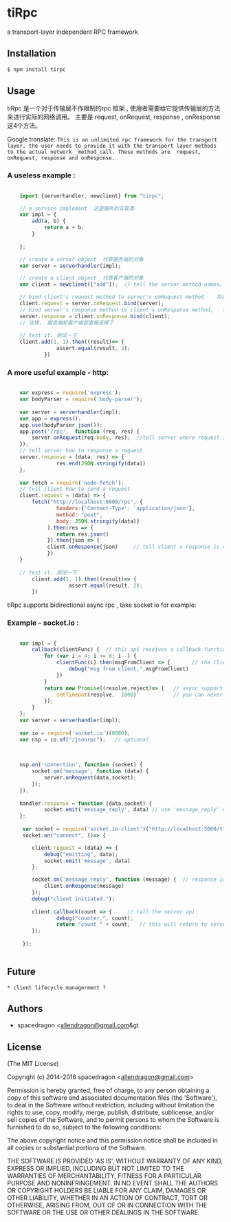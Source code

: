 # tiRpc
a transport-layer independent  RPC framework

## Installation

```bash
$ npm install tirpc
```

## Usage

   
  tiRpc 是一个对于传输层不作限制的rpc 框架 , 使用者需要给它提供传输层的方法来进行实际的网络调用。 主要是 request, onRequest, response , onResponse 这4个方法。
  
  Google translate:
  `
  This is an unlimited rpc framework for the transport layer, the user needs to provide it with the transport layer methods to the actual network _method_call.
  These methods are  request, onRequest, response and onResponse.
  ` 
    
### A useless example :

```js

    import {serverhandler, newclient} from "tirpc";

    // a service implement  这是服务的实现类 
    var impl = {
        add(a, b) {
            return a + b;
        }
        
    };

    // create a server object  代表服务端的对象 
    var server = serverhandler(impl);

    // create a client object  代表客户端的对象
    var client = newclient(["add"]);  // tell the server method names;  客户端需要注册来自服务端的方法名称

    // bind client's request method to server's onRequest method    将客户端的request方法绑定到服务端的 onRequest 方法 
    client.request = server.onRequest.bind(server);
    // bind server's response method to client's onResponse method,   将服务端的response 方法绑定到客户端的 onResponse 方法
    server.response = client.onResponse.bind(client);
    // 这样， 服务端和客户端就直接连接了
    
    // test it. 测试一下
    client.add(1, 1).then((result)=> {
                assert.equal(result, 2);
            })
```

### A more useful example - http:

```js

    var express = require('express');
    var bodyParser = require('body-parser');
        
    var server = serverhandler(impl);
    var app = express();
    app.use(bodyParser.json());
    app.post('/rpc',  function (req, res) {  
        server.onRequest(req.body, res);  //tell server where request is comming
    });
    // tell server how to response a request
    server.response = (data, res) => {
                res.end(JSON.stringify(data))
    };
    
    var fetch = require('node-fetch');
    // tell client how to send a request
    client.request = (data) => {
        fetch("http://localhost:8000/rpc", {
                headers:{'Content-Type': 'application/json'},
                method: "post",
                body: JSON.stringify(data)}
             ).then(res => {
                return res.json()
             }).then(json => {
             client.onResponse(json)     // tell client a response is comming. 
             })
    }
    
    // test it. 测试一下
        client.add(1, 1).then((result)=> {
                    assert.equal(result, 2);
        })

```


tiRpc supports bidirectional async rpc ,  take socket io for example:

### Example - socket.io :
```js

    var impl = {
        callback(clientFunc) {  // this api receives a callback function
            for (var i = 4; i >= 0; i--) {
                clientFunc(i).then(msgFromClient => {       // the client callback function can be called repeatedly , until this api returns.
                    debug("msg from client,",msgFromClient)   
                })
            }
            return new Promise((resolve,reject)=> {   // async support by Promise   
                setTimeout(resolve,  1000)            // you can never call resolve() 
            });
        }
    };
    var server = serverhandler(impl);
    
    var io = require('socket.io')(8080);
    var nsp = io.of("/jsonrpc");   // optional
    

    
    nsp.on('connection', function (socket) {
        socket.on('message', function (data) {
            server.onRequest(data,socket);
        });
    });
    
    handler.response = function (data,socket) {
            socket.emit('message_reply', data) // use 'message_reply' event for response
    };
    
     var socket = require('socket.io-client')("http://localhost:5000/tirpc");
     socket.on("connect", ()=> {

        client.request = (data) => {
            debug("emitting", data);
            socket.emit('message', data)
        };

        socket.on('message_reply', function (message) {  // response is coming.
            client.onResponse(message)
        });
        debug("client initiated.");
        
        client.callback(count => {     // call the server api.
                debug("counter,", count);
                return "count " + count;   // this will return to server.
        });
        
     });  
    
```

## Future
    * client lifecycle managerment ? 

## Authors

 - spacedragon &lt;allendragon@gmail.com&gt

## License

(The MIT License)

Copyright (c) 2014-2016 spacedragon &lt;allendragon@gmail.com&gt;

Permission is hereby granted, free of charge, to any person obtaining
a copy of this software and associated documentation files (the
'Software'), to deal in the Software without restriction, including
without limitation the rights to use, copy, modify, merge, publish,
distribute, sublicense, and/or sell copies of the Software, and to
permit persons to whom the Software is furnished to do so, subject to
the following conditions:

The above copyright notice and this permission notice shall be
included in all copies or substantial portions of the Software.

THE SOFTWARE IS PROVIDED 'AS IS', WITHOUT WARRANTY OF ANY KIND,
EXPRESS OR IMPLIED, INCLUDING BUT NOT LIMITED TO THE WARRANTIES OF
MERCHANTABILITY, FITNESS FOR A PARTICULAR PURPOSE AND NONINFRINGEMENT.
IN NO EVENT SHALL THE AUTHORS OR COPYRIGHT HOLDERS BE LIABLE FOR ANY
CLAIM, DAMAGES OR OTHER LIABILITY, WHETHER IN AN ACTION OF CONTRACT,
TORT OR OTHERWISE, ARISING FROM, OUT OF OR IN CONNECTION WITH THE
SOFTWARE OR THE USE OR OTHER DEALINGS IN THE SOFTWARE.